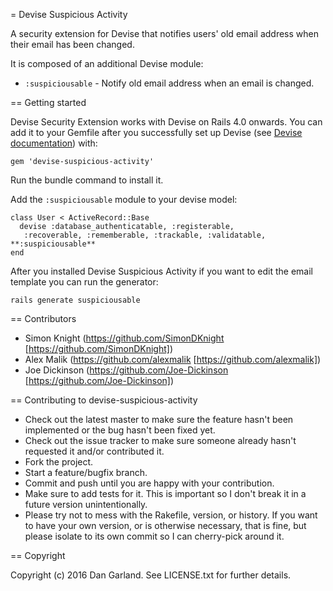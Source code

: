 = Devise Suspicious Activity

A security extension for Devise that notifies users' old email address when their email has been changed.

It is composed of an additional Devise module:

* `:suspiciousable` - Notify old email address when an email is changed.

== Getting started

Devise Security Extension works with Devise on Rails 4.0 onwards. You can add it to your Gemfile after you successfully set up Devise (see [Devise documentation](https://github.com/plataformatec/devise)) with:

`gem 'devise-suspicious-activity'`

Run the bundle command to install it.

Add the `:suspiciousable` module to your devise model:

    class User < ActiveRecord::Base
      devise :database_authenticatable, :registerable,
       :recoverable, :rememberable, :trackable, :validatable, **:suspiciousable**
    end

After you installed Devise Suspicious Activity if you want to edit the email template you can run the generator:

`rails generate suspiciousable`

== Contributors

* Simon Knight (https://github.com/SimonDKnight [https://github.com/SimonDKnight])
* Alex Malik (https://github.com/alexmalik [https://github.com/alexmalik])
* Joe Dickinson (https://github.com/Joe-Dickinson [https://github.com/Joe-Dickinson])

== Contributing to devise-suspicious-activity
 
* Check out the latest master to make sure the feature hasn't been implemented or the bug hasn't been fixed yet.
* Check out the issue tracker to make sure someone already hasn't requested it and/or contributed it.
* Fork the project.
* Start a feature/bugfix branch.
* Commit and push until you are happy with your contribution.
* Make sure to add tests for it. This is important so I don't break it in a future version unintentionally.
* Please try not to mess with the Rakefile, version, or history. If you want to have your own version, or is otherwise necessary, that is fine, but please isolate to its own commit so I can cherry-pick around it.

== Copyright

Copyright (c) 2016 Dan Garland. See LICENSE.txt for
further details.

